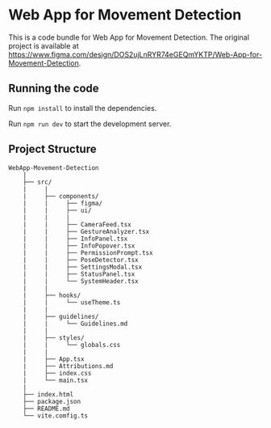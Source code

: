 
  # Web App for Movement Detection

  This is a code bundle for Web App for Movement Detection. The original project is available at https://www.figma.com/design/DOS2ujLnRYR74eGEQmYKTP/Web-App-for-Movement-Detection.

  ## Running the code

  Run `npm install` to install the dependencies.

  Run `npm run dev` to start the development server.


## Project Structure

    WebApp-Movement-Detection
        |
        ├── src/
        |     |
        |     ├── components/
        |     |     ├── figma/
        |     |     ├── ui/
        |     |     |
        |     |     ├── CameraFeed.tsx
        |     |     ├── GestureAnalyzer.tsx
        |     |     ├── InfoPanel.tsx
        |     |     ├── InfoPopover.tsx
        |     |     ├── PermissionPrompt.tsx
        |     |     ├── PoseDetector.tsx
        |     |     ├── SettingsModal.tsx
        |     |     ├── StatusPanel.tsx
        |     |     └── SystemHeader.tsx
        |     |
        |     ├── hooks/
        |     |     └── useTheme.ts
        |     |
        |     ├── guidelines/
        |     |     └── Guidelines.md
        |     |
        |     ├── styles/
        |     |     └── globals.css
        |     |
        |     ├── App.tsx
        |     ├── Attributions.md
        |     ├── index.css
        |     └── main.tsx
        |
        ├── index.html
        ├── package.json
        ├── README.md
        └── vite.comfig.ts

      